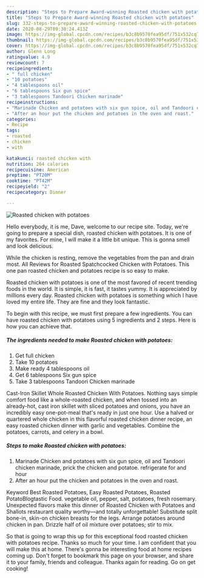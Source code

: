 ```yaml
---
description: "Steps to Prepare Award-winning Roasted chicken with potatoes"
title: "Steps to Prepare Award-winning Roasted chicken with potatoes"
slug: 332-steps-to-prepare-award-winning-roasted-chicken-with-potatoes
date: 2020-08-29T09:30:24.413Z
image: https://img-global.cpcdn.com/recipes/b3c8b9570fea95df/751x532cq70/roasted-chicken-with-potatoes-recipe-main-photo.jpg
thumbnail: https://img-global.cpcdn.com/recipes/b3c8b9570fea95df/751x532cq70/roasted-chicken-with-potatoes-recipe-main-photo.jpg
cover: https://img-global.cpcdn.com/recipes/b3c8b9570fea95df/751x532cq70/roasted-chicken-with-potatoes-recipe-main-photo.jpg
author: Glenn Long
ratingvalue: 4.9
reviewcount: 7
recipeingredient:
- " full chicken"
- "10 potatoes"
- "4 tablespoons oil"
- "6 tablespoons Six gun spice"
- "3 tablespoons Tandoori Chicken marinade"
recipeinstructions:
- "Marinade Chicken and potatoes with six gun spice, oil and Tandoori chicken marinade, prick the chicken and potatoe. refrigerate for and hour"
- "After an hour put the chicken and potatoes in the oven and roast."
categories:
- Recipe
tags:
- roasted
- chicken
- with

katakunci: roasted chicken with 
nutrition: 264 calories
recipecuisine: American
preptime: "PT20M"
cooktime: "PT42M"
recipeyield: "2"
recipecategory: Dinner

---
```



![Roasted chicken with potatoes](https://img-global.cpcdn.com/recipes/b3c8b9570fea95df/751x532cq70/roasted-chicken-with-potatoes-recipe-main-photo.jpg)

Hello everybody, it is me, Dave, welcome to our recipe site. Today, we're going to prepare a special dish, roasted chicken with potatoes. It is one of my favorites. For mine, I will make it a little bit unique. This is gonna smell and look delicious.

While the chicken is resting, remove the vegetables from the pan and drain most. All Reviews for Roasted Spatchcocked Chicken with Potatoes. This one pan roasted chicken and potatoes recipe is so easy to make.

Roasted chicken with potatoes is one of the most favored of recent trending foods in the world. It is simple, it is fast, it tastes yummy. It is appreciated by millions every day. Roasted chicken with potatoes is something which I have loved my entire life. They are fine and they look fantastic.


To begin with this recipe, we must first prepare a few ingredients. You can have roasted chicken with potatoes using 5 ingredients and 2 steps. Here is how you can achieve that.

<!--inarticleads1-->

##### The ingredients needed to make Roasted chicken with potatoes:

1. Get  full chicken
1. Take 10 potatoes
1. Make ready 4 tablespoons oil
1. Get 6 tablespoons Six gun spice
1. Take 3 tablespoons Tandoori Chicken marinade


Cast-Iron Skillet Whole Roasted Chicken With Potatoes. Nothing says simple comfort food like a whole-roasted chicken, and when tossed into an already-hot, cast iron skillet with sliced potatoes and onions, you have an incredibly easy one-pot-meal that&#39;s ready in just one hour. Use a halved or quartered whole chicken in this flavorful roasted chicken dinner recipe, an easy roasted chicken dinner with garlic and vegetables. Combine the potatoes, carrots, and celery in a bowl. 

<!--inarticleads2-->

##### Steps to make Roasted chicken with potatoes:

1. Marinade Chicken and potatoes with six gun spice, oil and Tandoori chicken marinade, prick the chicken and potatoe. refrigerate for and hour
1. After an hour put the chicken and potatoes in the oven and roast.


Keyword Best Roasted Potatoes, Easy Roasted Potatoes, Roasted PotatoBlogtastic Food. vegetable oil, pepper, salt, potatoes, fresh rosemary. Unexpected flavors make this dinner of Roasted Chicken with Potatoes and Shallots restaurant quality worthy—and totally unforgettable! Substitute split bone-in, skin-on chicken breasts for the legs. Arrange potatoes around chicken in pan. Drizzle half of oil mixture over potatoes; stir to mix. 

So that is going to wrap this up for this exceptional food roasted chicken with potatoes recipe. Thanks so much for your time. I am confident that you will make this at home. There's gonna be interesting food at home recipes coming up. Don't forget to bookmark this page on your browser, and share it to your family, friends and colleague. Thanks again for reading. Go on get cooking!
